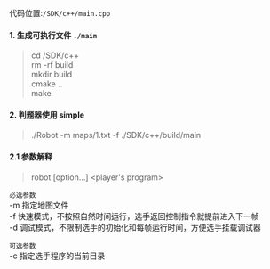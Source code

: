 
代码位置:`/SDK/c++/main.cpp`

#### 1. 生成可执行文件 `./main`
>cd /SDK/c++  
>rm -rf build  
>mkdir build  
>cmake ..  
>make

#### 2. 判题器使用 simple
> ./Robot -m maps/1.txt -f ./SDK/c++/build/main

#### 2.1 参数解释

> robot [option...] <player's program>

`必选参数`  
-m 指定地图文件  
-f 快速模式，不按照自然时间运行，选手返回控制指令就提前进入下一帧  
-d 调试模式，不限制选手的初始化和每帧运行时间，方便选手挂载调试器

`可选参数`  
-c 指定选手程序的当前目录
